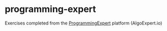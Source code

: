 # programming-expert
Exercises completed from the [ProgrammingExpert](https://www.programmingexpert.io/) platform (AlgoExpert.io)
